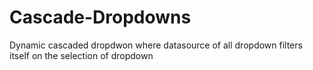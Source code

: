 # Cascade-Dropdowns
Dynamic cascaded dropdwon where datasource of all dropdown filters itself on the selection of dropdown
